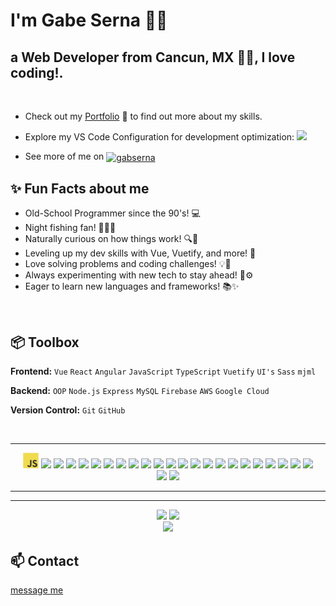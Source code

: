 # I'm Gabe Serna 👨‍💻
## a Web Developer from Cancun, MX 🌴🌊, I love coding!.
<br>

- Check out my [Portfolio](https://gabserna.github.io/myportfolio) 💼 to find out more about my skills.

- Explore my VS Code Configuration for development optimization: <a href="https://github.com/gabserna/myVSCodeSettings" target="_blank" rel="noopener noreferrer">
    <img src="https://cdn.jsdelivr.net/gh/devicons/devicon/icons/vscode/vscode-original.svg" height="25" /></a>

- See more of me on <a href="https://linkedin.com/in/gabserna" target="_blank" rel="noopener noreferrer"><img align="center" src="https://upload.wikimedia.org/wikipedia/commons/thumb/8/81/LinkedIn_icon.svg/72px-LinkedIn_icon.svg.png" alt="gabserna" height="25" width="25" /></a>


## ✨ Fun Facts about me

- Old-School Programmer since the 90's! 💻
- Night fishing fan! 🎣🌴🌊
- Naturally curious on how things work!  🔍📖
- Leveling up my dev skills with Vue, Vuetify, and more! 🚀
- Love solving problems and coding challenges! 💡🧩
- Always experimenting with new tech to stay ahead! 🔧⚙️
- Eager to learn new languages and frameworks! 📚✨

<br>

## 📦 Toolbox

**Frontend:** `Vue` `React` `Angular` `JavaScript` `TypeScript` `Vuetify` `UI's` `Sass` `mjml`
 
**Backend:** `OOP` `Node.js` `Express` `MySQL` `Firebase` `AWS` `Google Cloud`

**Version Control:** `Git` `GitHub`

<!-- **Testing:** `Jasmine` `Cypress` `Postman` -->
<!-- **Containerization**: `Docker` `Kubernetes` -->
<br>

<hr>
<!-- <h3 align="center">Still learning to master coding with:</h3> -->
<div align="center" style="width: 50vw; margin: 0 auto; text-align: center;">
  <img src="https://raw.githubusercontent.com/devicons/devicon/master/icons/javascript/javascript-original.svg" height="25" />
 <img src="https://skillicons.dev/icons?i=ts" height="25" />
  <img src="https://cdn.jsdelivr.net/gh/devicons/devicon/icons/react/react-original.svg" height="25" />
  <img src="https://cdn.jsdelivr.net/gh/devicons/devicon/icons/angularjs/angularjs-original.svg" height="25" />
  <!-- <img src="https://cdn.jsdelivr.net/gh/devicons/devicon/icons/html5/html5-original.svg" height="25" /> -->
  <!-- <img src="https://cdn.jsdelivr.net/gh/devicons/devicon/icons/css3/css3-original.svg" height="25" /> -->
  <img src="https://cdn.jsdelivr.net/gh/devicons/devicon/icons/nodejs/nodejs-original.svg" height="25" />
  <img src="https://cdn.jsdelivr.net/gh/devicons/devicon/icons/docker/docker-original.svg" height="25" />
  <!-- <img src="https://cdn.jsdelivr.net/gh/devicons/devicon/icons/mongodb/mongodb-original.svg" height="25" /> -->
  <img src="https://cdn.jsdelivr.net/gh/devicons/devicon/icons/postgresql/postgresql-original.svg" height="25" />
  <img src="https://skillicons.dev/icons?i=aws" height="25" />
  <img src="https://www.vectorlogo.zone/logos/git-scm/git-scm-icon.svg" height="25" />
  <img src="https://skillicons.dev/icons?i=github" height="25" />
  <img src="https://cdn.jsdelivr.net/gh/devicons/devicon/icons/npm/npm-original-wordmark.svg" height="25" />
  <img src="https://cdn.jsdelivr.net/gh/devicons/devicon/icons/bootstrap/bootstrap-original.svg" height="25" />
  <img src="https://cdn.jsdelivr.net/gh/devicons/devicon/icons/vuejs/vuejs-original.svg" height="25" />
  <img src="https://cdn.jsdelivr.net/gh/devicons/devicon/icons/vuetify/vuetify-original.svg" height="25" />
  <img src="https://skillicons.dev/icons?i=postman" height="25" />
 <img src="https://skillicons.dev/icons?i=docker" height="25" />
  <!-- <img src="https://skillicons.dev/icons?i=vite" height="25" /> -->
  <img src="https://www.vectorlogo.zone/logos/jasmine/jasmine-icon.svg" height="25" />
  <img src="https://cdn.jsdelivr.net/gh/devicons/devicon/icons/tailwindcss/tailwindcss-original.svg" height="25" />
  <img src="https://cdn.jsdelivr.net/gh/devicons/devicon/icons/sass/sass-original.svg" height="25" />
 <img src="https://skillicons.dev/icons?i=figma" height="25" />
 <img src="https://skillicons.dev/icons?i=gcp" height="25" />
 <img src="https://skillicons.dev/icons?i=git" height="25" />
 <img src="https://skillicons.dev/icons?i=github" height="25" />
 <img src="https://skillicons.dev/icons?i=jquery" height="25" />
  <img src="https://cdn.jsdelivr.net/gh/devicons/devicon/icons/vscode/vscode-original.svg" height="25" />
</div>
<hr>


<hr>
    
<div align="center">
  <img  width="405em" src="https://github-readme-stats.vercel.app/api/top-langs?username=gabserna&show_icons=true&locale=en&layout=compact&theme=tokyonight&langs_count=8&border_radius=0&hide_border=true&card_width=300" />
  <img width="400em" src="https://github-readme-streak-stats.herokuapp.com/?user=gabserna&theme=tokyonight&show_icons=true&border_radius=0&hide_border=true&card_width=350"/>
</div>

<div align="center">
  <img src="https://profile-counter.glitch.me/gabserna/count.svg?"  />
</div>

## 📫 Contact
[message me](https://gabserna.github.io/myportfolio/#contact)

<!-- https://markdownlivepreview.com/ -->
